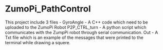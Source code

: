 # ZumoPi_PathControl

This project include 3 files - 
GyroAngle - A C++ code which need to be uploaded to the ZumoPi Robot 
P2P_CTRL_turn - A python script which communicates with the ZumpPi robot through serial communication.
Out - A Txt file which is an example of the messages that were printed to the terminal while drawing a squere. 

